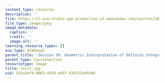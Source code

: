 ```yaml
---
content_type: resource
description: ''
file: https://ol-ocw-studio-app-production.s3.amazonaws.com/courses/18-01sc-single-variable-calculus-fall-2010/5d3a3ef908634d28ed5f4355324e934b_lec21.jpg
file_type: image/jpeg
image_metadata:
  caption: ''
  credit: ''
  image-alt: ''
learning_resource_types: []
ocw_type: OCWImage
parent_title: 'Session 56: Geometric Interpretation of Definite Integrals'
parent_type: CourseSection
resourcetype: Image
title: lec21.jpg
uid: 5d3a3ef9-0863-4d28-ed5f-4355324e934b
---
```

